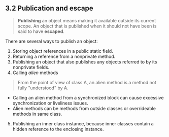 ## 3.2 Publication and escape

> **Publishing** an object means making it available outside its current scope.
> An object that is published when it should not have been is said to have **escaped**.

There are several ways to publish an object:

1) Storing object references in a public static field.
2) Returning a reference from a nonprivate method.
3) Publishing an object that also publishes any objects referred to by its nonprivate fields.
4) Calling *alien* methods

>From the point of view of class A, an alien method is a method not fully "understood" by A.

* Calling an alien method from a synchronized block can cause excessive synchronization or liveliness issues.
* Alien methods can be methods from outside classes or overrideable methods in same class.
5) Publishing an inner class instance, because inner classes contain a hidden reference to the enclosing instance.






